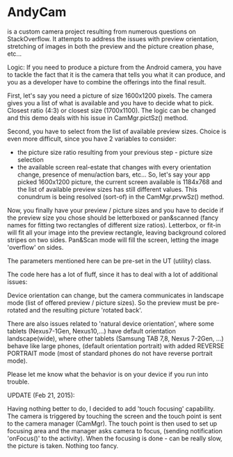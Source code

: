 # AndyCam
is a custom camera project resulting from numerous questions on StackOverflow. 
It attempts to address the issues with preview orientation, stretching of images
in both the preview and the picture creation phase, etc...

Logic:
If you need to produce a picture from the Android camera, you have to tackle
the fact that it is the camera that tells you what it can produce, and you as a
developer have to combine the offerings into the final result.

First, let's say you need a picture of size 1600x1200 pixels. The camera gives
you a list of what is available and you have to decide what to pick. Closest ratio
(4:3) or closest size (1700x1100). The logic can be changed and this demo deals with
his issue in CamMgr.pictSz() method.

Second, you have to select from the list of available preview sizes. Choice is even
more difficult, since you have 2 variables to consider:
  - the picture size ratio resulting from your previous step - picture size selection
  - the available screen real-estate that changes with every orientation change, presence
     of menu/action bars, etc...
So, let's say your app picked 1600x1200 picture, the current screen available is
1184x768 and the list of available preview sizes has still different values. This
conundrum is being resolved (sort-of) in the CamMgr.prvwSz() method.
  
Now, you finally have your preview / picture sizes and you have to decide if the preview
size you chose should be letterboxed or pan&scanned (fancy names for fitting two 
rectangles of different size ratios). Letterbox, or fit-in will fit all your image into
the preview rectangle, leaving background colored stripes on two sides.
Pan&Scan mode will fill the screen, letting the image 'overflow' on sides.

The parameters mentioned here can be pre-set in the UT (utility) class.

The code here has a lot of fluff, since it has to deal with a lot of additional issues:

Device orientation can change, but the camera communicates in landscape mode 
(list of offered preview / picture sizes). So the preview must be pre-rotated and the
resulting picture 'rotated back'.

There are also issues related to 'natural device orientation', where some tablets 
(Nexus7-1Gen, Nexus10,...) have default orientation landscape(wide), where other tablets
(Samsung TAB 7,8, Nexus 7-2Gen, ...) behave like large phones, (default orientation
portrait) with added REVERSE PORTRAIT mode (most of standard phones do not have reverse
portrait mode).

Please let me know what the behavior is on your device if you run into trouble.

UPDATE (Feb 21, 2015):

Having nothing better to do, I decided to add 'touch focusing' capability. The camera
is triggered by touching the screen and the touch point is sent to the camera manager 
(CamMgr). The touch point is then used to set up focusing area and the manager asks
camera to focus, (sending notification 'onFocus()' to the activity). When the focusing
is done - can be really slow, the picture is taken. Nothing too fancy.
